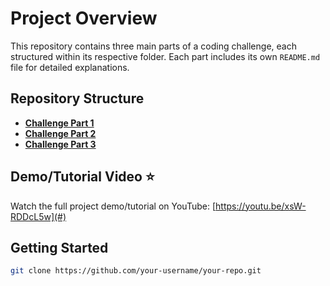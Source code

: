 # Project Overview

This repository contains three main parts of a coding challenge, each structured within its respective folder. Each part includes its own `README.md` file for detailed explanations.

## Repository Structure

- **[Challenge Part 1](Challenge%20Part%201/README.md)**
- **[Challenge Part 2](Challenge%20Part%202/README.md)**
- **[Challenge Part 3](Challenge%20Part%203/README.md)**

## Demo/Tutorial Video ⭐

Watch the full project demo/tutorial on YouTube: [https://youtu.be/xsW-RDDcL5w](#)  

## Getting Started

   ```bash
   git clone https://github.com/your-username/your-repo.git
